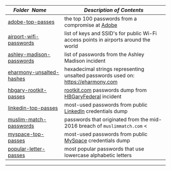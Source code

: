 |&nbsp;&nbsp;&nbsp;&nbsp;_Folder&nbsp;&nbsp;Name_&nbsp;&nbsp;&nbsp;&nbsp;| _Description of Contents_
|:----------------|--------------------------------------------------------------------------------------------------------------------------------------------------------
| [adobe-top-passes](adobe-top-passes.txt) | the top 100 passwords from a compromise at [Adobe](https://adobe.com/) 
| [airport-wifi-passwords](airport-wifi-passwords.txt) | list of keys and SSID's for public Wi-Fi access points in airports around the world
| [ashley-madison-passwords](ashley-madison-passwords.txt) | list of passwords from the Ashley Madison incident
| [eharmony-unsalted-hashes](eharmony-unsalted-hashes.txt) | hexadecimal strings representing unsalted passwords used on: <https://eharmony.com>
| [hbgary-rootkit-passes](hbgary-rootkit-passes.txt) | [rootkit.com](http://web.archive.org/web/20060602220045/http://rootkit.com/) passwords dump from [HBGaryFederal](http://web.archive.org/web/20110115164049/http://www.hbgaryfederal.com:80/) incident 
| [linkedin-top-passes](linkedin-top-passes.txt) | most-used passwords from public [LinkedIn](https://www.linkedin.com) credentials dump 
| [muslim-match-passwords](muslim-match-passwords.txt) |  passwords that originated from the mid-2016 breach of `muslimmatch.com` <
| [myspace-top-passes](myspace-top-passes.txt) | most-used passwords from public [MySpace](https://myspace.com/) credentials dump 
| [popular-letter-passes](popular-letter-passes.txt) | most popular passwords that use lowercase alphabetic letters

* * *

